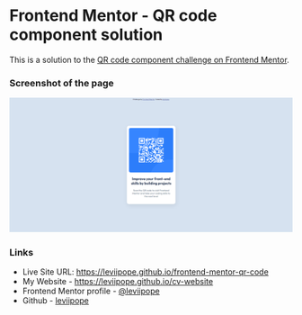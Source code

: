 # Frontend Mentor - QR code component solution

This is a solution to the [QR code component challenge on Frontend Mentor](https://www.frontendmentor.io/challenges/qr-code-component-iux_sIO_H).

### Screenshot of the page

![](./screenshot.png)

### Links

- Live Site URL: https://leviipope.github.io/frontend-mentor-qr-code
- My Website - https://leviipope.github.io/cv-website
- Frontend Mentor profile - [@leviipope](https://www.frontendmentor.io/profile/leviipope)
- Github - [leviipope](https://github.com/leviipope)
